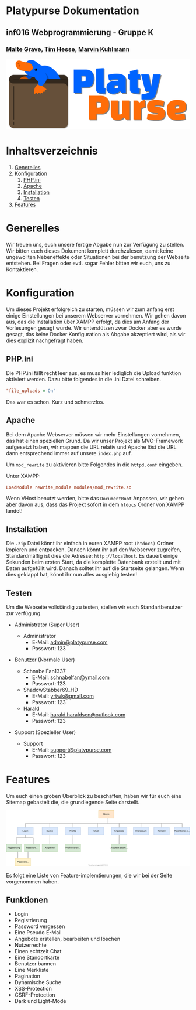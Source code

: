 # Platypurse Dokumentation
## inf016 Webprogrammierung - Gruppe K
### [Malte Grave](https://github.com/daylien), [Tim Hesse](https://github.com/derPiepmatz), [Marvin Kuhlmann](https://github.com/ceitcher)

![Logo](public/assets/logo/png/logo_text.png)



# Inhaltsverzeichnis
1. [Generelles](#generelles)
2. [Konfiguration](#konfiguration)
    1. [PHP.ini](#phpini)
    2. [Apache](#apache)
    3. [Installation](#installation)
    4. [Testen](#testen)
3. [Features](#features)


# Generelles

Wir freuen uns, euch unsere fertige Abgabe nun zur Verfügung zu stellen. Wir bitten euch dieses Dokument komplett durchzulesen, damit keine ungewollten Nebeneffekte oder Situationen
bei der benutzung der Webseite entstehen. Bei Fragen oder evtl. sogar Fehler bitten wir euch, uns zu Kontaktieren.



# Konfiguration

Um dieses Projekt erfolgreich zu starten, müssen wir zum anfang erst einige Einstellungen bei unserem Webserver vornehmen.
Wir gehen davon aus, das die Installation über XAMPP erfolgt, da dies am Anfang der Vorlesungen gesagt wurde. Wir unterstützen zwar Docker aber
es wurde gesagt, das keine Docker Konfiguration als Abgabe akzeptiert wird, als wir dies explizit nachgefragt haben.

## PHP.ini

Die PHP.ini fällt recht leer aus, es muss hier lediglich die Upload funktion aktiviert werden. Dazu bitte folgendes in die .ini Datei schreiben.
````ini
"file_uploads = On"
````
Das war es schon. Kurz und schmerzlos.

## Apache

Bei dem Apache Webserver müssen wir mehr Einstellungen vornehmen, das hat einen speziellen Grund. Da wir unser Projekt als MVC-Framework aufgesetzt haben, wir mappen die URL relativ und 
Apache löst die URL dann entsprechend
immer auf unsere ``index.php`` auf.

Um ``mod_rewrite`` zu aktivieren bitte Folgendes in die ``httpd.conf`` eingeben.


Unter XAMPP:
````ini
LoadModule rewrite_module modules/mod_rewrite.so
````

Wenn VHost benutzt werden, bitte das ``DocumentRoot`` Anpassen, wir gehen aber davon aus, dass das Projekt sofort in dem ``htdocs`` Ordner von XAMPP landet!


## Installation

Die ``.zip`` Datei könnt ihr einfach in euren XAMPP root ``(htdocs)`` Ordner kopieren und entpacken. Danach könnt ihr auf den Webserver zugreifen, Standardmäßig ist dies die Adresse: ``http://localhost``. Es dauert einige Sekunden beim ersten Start, da die
komplette Datenbank erstellt und mit Daten aufgefüllt wird. Danach solltet ihr auf die Startseite gelangen. Wenn dies geklappt hat, könnt ihr nun alles ausgiebig testen!

## Testen

Um die Webseite vollständig zu testen, stellen wir euch Standartbenutzer zur verfügung.

* Administrator (Super User)
  * Administrator
    * E-Mail: admin@platypurse.com
    * Passwort: 123

* Benutzer (Normale User)
  * SchnabelFan1337
    * E-Mail: schnabelfan@ymail.com
    * Passwort: 123
  * ShadowStabber69_HD
    * E-Mail: yrtwk@gmail.com
    * Passwort: 123
  * Harald
    * E-Mail: harald.haraldsen@outlook.com
    * Passwort: 123

* Support (Spezieller User)
  * Support
    * E-Mail: support@platypurse.com
    * Passwort: 123


# Features

Um euch einen groben Überblick zu beschaffen, haben wir für euch eine Sitemap gebastelt die, die grundlegende Seite darstellt.

![Sitemap](docs/mockup/sitemap.svg)

Es folgt eine Liste von Feature-implemtierungen, die wir bei der Seite vorgenommen haben.

## Funktionen

* Login
* Registrierung
* Password vergessen
* Eine Pseudo E-Mail
* Angebote erstellen, bearbeiten und löschen
* Nutzerrechte
* Einen echtzeit Chat
* Eine Standortkarte
* Benutzer bannen
* Eine Merkliste
* Pagination
* Dynamische Suche
* XSS-Protection
* CSRF-Protection
* Dark und Light-Mode

